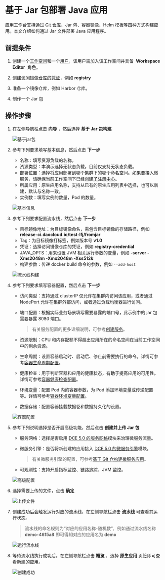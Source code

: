 # 基于 Jar 包部署 Java 应用

应用工作台支持通过 [Git 仓库](create-app-git.md)、Jar 包、容器镜像、Helm 模板等四种方式构建应用。本文介绍如何通过 Jar 文件部署 Java 应用程序。

## 前提条件

1. 创建一个[工作空间](../../../ghippo/user-guide/workspace/workspace.md)和一个[用户](../../../ghippo/user-guide/access-control/user.md)，该用户需加入该工作空间并具备  __Workspace Editor__  角色。

2. [创建访问镜像仓库的凭证](../pipeline/credential.md)，例如 __registry__

3. 准备一个镜像仓库，例如 Harbor 仓库。

4. 制作一个 Jar 包

## 操作步骤

1. 在左侧导航栏点击 __向导__ ，然后选择 __基于 Jar 包构建__

    ![基于jar包](https://docs.daocloud.io/daocloud-docs-images/docs/amamba/images/jar01.png)

2. 参考下列要求填写基本信息，然后点击 __下一步__

    - 名称：填写资源负载的名称。
    - 资源类型：本演示选择无状态负载，目前仅支持无状态负载。
    - 部署位置：选择将应用部署到哪个集群下的哪个命名空间。如果要接入微服务，请确保当前工作空间下已经[创建了注册中心](../../../skoala/trad-ms/hosted/index.md)。
    - 所属应用：原生应用名称，支持从已有的原生应用列表中选择，也可以新建，默认与名称一致。
    - 实例数：填写实例的数量，Pod 的数量。

    ![基本信息](https://docs.daocloud.io/daocloud-docs-images/docs/zh/docs/amamba/images/git01.png)

3. 参考下列要求配置流水线，然后点击 __下一步__

    - 目标镜像地址：为目标镜像命名，需包含目标镜像的存储路径，例如 __release-ci.daocloud.io/test-lfj/fromjar__
    - Tag：为目标镜像打标签，例如版本号 __v1.0__
    - 凭证：选择访问镜像仓库的凭证，例如 __registry-credential__
    - JAVA_OPTS：用来设置 JVM 相关运行参数的变量，例如 __-server -Xms2048m -Xmx2048m -Xss512k__
    - 构建参数：传递 docker build 命令的参数，例如 `--add-host`

    ![流水线构建](../../images/jar03.png)

4. 参考下列要求填写容器配置，然后点击 __下一步__

    - 访问类型：支持通过 clusterIP 仅允许在集群内访问该应用，或者通过 NodePort 允许在集群外部访问，或者通过负载均衡器进行访问。
    - 端口配置：根据实际业务场景填写需要暴露的端口号，此示例中的 jar 包需要暴露 8080 端口。

        > 有关服务配置的更多详细说明，可参考[创建服务](../../../kpanda/user-guide/network/create-services.md)。

    - 资源限制：CPU 和内存配额不得超出应用所在的命名空间在当前工作空间中的剩余资源。

    - 生命周期：设置容器启动时、启动后、停止前需要执行的命令。详情可参考[容器生命周期配置](../../../kpanda/user-guide/workloads/pod-config/lifecycle.md)。

    - 健康检查：用于判断容器和应用的健康状态，有助于提高应用的可用性。详情可参考[容器健康检查配置](../../../kpanda/user-guide/workloads/pod-config/health-check.md)。

    - 环境变量：配置 Pod 内的容器参数，为 Pod 添加环境变量或传递配置等。详情可参考[容器环境变量配置](../../../kpanda/user-guide/workloads/pod-config/env-variables.md)。

    - 数据存储：配置容器挂载数据卷和数据持久化的设置。

    ![容器配置](https://docs.daocloud.io/daocloud-docs-images/docs/amamba/images/jar04.png)

5. 参考下列说明选择是否开启高级功能，然后点击 __创建并上传 Jar 包__

    - 服务网格：选择是否启用 [DCE 5.0 的服务网格](../../../mspider/intro/index.md)模块来治理微服务流量。
    - 微服务引擎：是否将新创建的应用接入 [DCE 5.0 的微服务引擎](../../../skoala/intro/index.md)模块。

        > 有关微服务引擎的配置，可参考[基于 Git 仓构建微服务应用](create-app-git.md)。
        
    - 可观测性：支持开启指标监控、链路追踪、JVM 监控。

    ![高级配置](https://docs.daocloud.io/daocloud-docs-images/docs/zh/docs/amamba/images/jar01.png)

6. 选择需要上传的文件，点击 __确定__

    ![上传文件](https://docs.daocloud.io/daocloud-docs-images/docs/zh/docs/amamba/images/jar02.png)

7. 创建成功后会触发运行对应的流水线，在左侧导航栏点击 __流水线__ 可查看其运行状态。

    > 流水线的命名规则为“对应的应用名称-随机数”，例如通过流水线名称 __demo-4615a8__ 即可得知对应的应用名为 __demo__

    ![运行流水线](https://docs.daocloud.io/daocloud-docs-images/docs/amamba/images/jar07.png)

8. 等待流水线执行成功后，在左侧导航栏点击 __概览__ ，选择 __原生应用__ 页签即可查看新建的应用。

    ![创建成功](https://docs.daocloud.io/daocloud-docs-images/docs/amamba/images/jar08.png)
